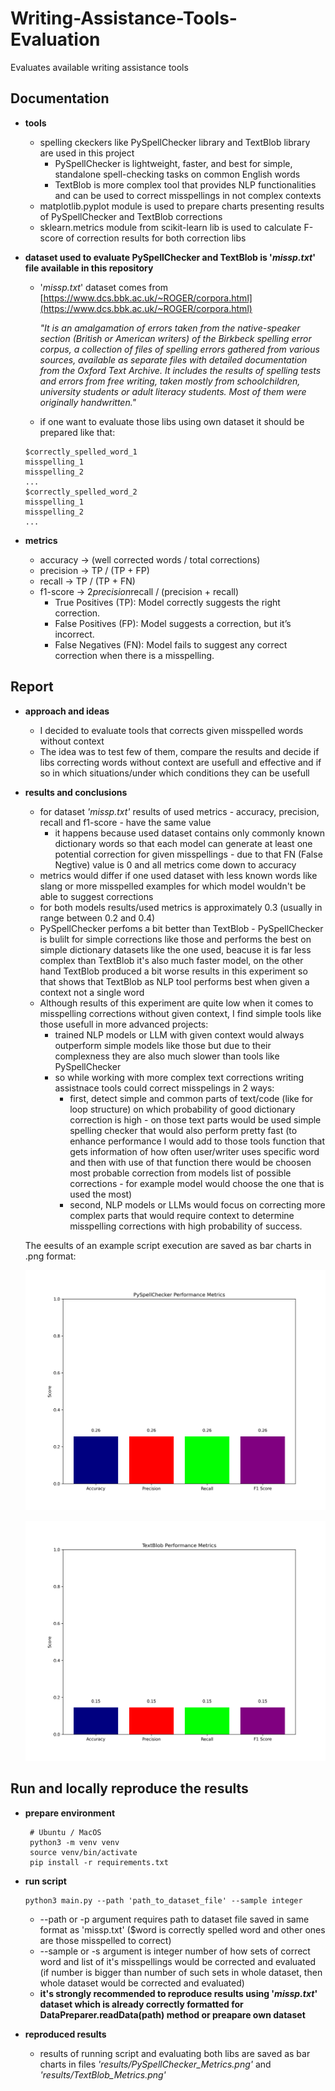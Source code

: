 # Writing-Assistance-Tools-Evaluation
Evaluates available writing assistance tools


## Documentation 
* __tools__
    - spelling ckeckers like PySpellChecker library and TextBlob library are used in this project
        - PySpellChecker is lightweight, faster, and best for simple, standalone spell-checking tasks on common English words
        - TextBlob is more complex tool that provides NLP functionalities and can be used to correct misspellings in not complex contexts
    - matplotlib.pyplot module is used to prepare charts presenting results of PySpellChecker and TextBlob corrections
    - sklearn.metrics module from scikit-learn lib is used to calculate F-score of correction results for both correction libs

* __dataset used to evaluate PySpellChecker and TextBlob is '_missp.txt_' file available in this repository__
    - '_missp.txt_' dataset comes from [https://www.dcs.bbk.ac.uk/~ROGER/corpora.html](https://www.dcs.bbk.ac.uk/~ROGER/corpora.html)

        _"It is an amalgamation of errors taken from the native-speaker section (British or American writers) of the Birkbeck spelling error corpus, a collection of files of spelling errors gathered from various sources, available as separate files with detailed documentation from the Oxford Text Archive. It includes the results of spelling tests and errors from free writing, taken mostly from schoolchildren, university students or adult literacy students. Most of them were originally handwritten."_
    - if one want to evaluate those libs using own dataset it should be prepared like that:
    ```shell
    $correctly_spelled_word_1
    misspelling_1
    misspelling_2
    ...
    $correctly_spelled_word_2
    misspelling_1
    misspelling_2
    ...
    ```

* __metrics__
    - accuracy -> (well corrected words / total corrections)
    - precision -> TP / (TP + FP)
    - recall -> TP / (TP + FN)
    - f1-score -> 2*precision*recall / (precision + recall)
      - True Positives (TP): Model correctly suggests the right correction.
      - False Positives (FP): Model suggests a correction, but it’s incorrect.
      - False Negatives (FN): Model fails to suggest any correct correction when there is a misspelling.


## Report 

*  __approach and ideas__
    - I decided to evaluate tools that corrects given misspelled words without context
    - The idea was to test few of them, compare the results and decide if libs correcting words without context are usefull and effective and if so in which situations/under which conditions they can be usefull

* __results and conclusions__
    - for dataset _'missp.txt'_ results of used metrics - accuracy, precision, recall and f1-score - have the same value
        - it happens because used dataset contains only commonly known dictionary words so that each model can generate at least one potential correction for given misspellings - due to that FN (False Negtive) value is 0 and all metrics come down to accuracy
    - metrics would differ if one used dataset with less known words like slang or more misspelled examples for which model wouldn't be able to suggest corrections
    - for both models results/used metrics is approximately 0.3 (usually in range between 0.2 and 0.4)
    - PySpellChecker perfoms a bit better than TextBlob - PySpellChecker is bulilt for simple corrections like those and performs the best on simple dictionary datasets like the one used, beacuse it is far less complex than TextBlob it's also much faster model, on the other hand TextBlob produced a bit worse results in this experiment so that shows that TextBlob as NLP tool performs best when given a context not a single word
    - Although results of this experiment are quite low when it comes to misspelling corrections without given context, I find simple tools like those usefull in more advanced projects:
        - trained NLP models or LLM with given context would always outperform simple models like those but due to their complexness they are also much slower than tools like PySpellChecker
        - so while working with more complex text corrections writing assistnace tools could correct misspelings in 2 ways:
            - first, detect simple and common parts of text/code (like for loop structure) on which probability of good dictionary correction is high - on those text parts would be used simple spelling checker that would also perform pretty fast (to enhance performance I would add to those tools function that gets information of how often user/writer uses specific word and then with use of that function there would be choosen most probable correction from models list of possible corrections - for example model would choose the one that is used the most)
            - second, NLP models or LLMs would focus on correcting more complex parts that would require context to determine misspelling corrections with high probability of success.

    The eesults of an example script execution are saved as bar charts in .png format: 
   
    ![PySpellChecker_Metrics.png](results/PySpellChecker_Metrics.png)
    
    ![TextBlob_Metrics.png](results/TextBlob_Metrics.png)


## Run and locally reproduce the results

* __prepare environment__

   ```shell
    # Ubuntu / MacOS
    python3 -m venv venv
    source venv/bin/activate
    pip install -r requirements.txt
    ```

* __run script__
    ```shell
    python3 main.py --path 'path_to_dataset_file' --sample integer
    ```
    - --path or -p argument requires path to dataset file saved in same format as 'missp.txt'
    ($word is correctly spelled word and other ones are those misspelled to correct)
    - --sample or -s argument is integer number of how sets of correct word and list of it's misspellings would be corrected and evaluated
    (if number is bigger than number of such sets in whole dataset, then whole dataset would be corrected and evaluated)
    - __it's strongly recommended to reproduce results using '_missp.txt_' dataset which is already correctly formatted for DataPreparer.readData(path) method or preapare own dataset__

* __reproduced results__
    - results of running script and evaluating both libs are saved as bar charts in files _'results/PySpellChecker_Metrics.png'_ and _'results/TextBlob_Metrics.png'_
